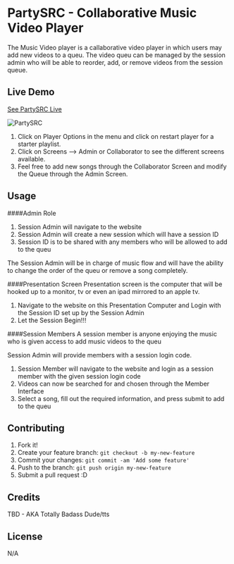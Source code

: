 # PartySRC - Collaborative Music Video Player

The Music Video player is a callaborative video player in which users may add new videos to a queu. The video queu can be managed by the session admin who will be able to reorder, add, or remove videos from the session queue. 

## Live Demo

[See PartySRC Live](https://)

![PartySRC]()

1. Click on Player Options in the menu and click on restart player for a starter playlist. 
2. Click on Screens --> Admin or Collaborator to see the different screens available.
3. Feel free to add new songs through the Collaborator Screen and modify the Queue through the Admin Screen.

## Usage
####Admin Role
1. Session Admin will navigate to the website
2. Session Admin will create a new session which will have a session ID
3. Session ID is to be shared with any members who will be allowed to add to the queu

The Session Admin will be in charge of music flow and will have the ability to change the order of the queu or remove a song completely. 


####Presentation Screen
Presentation screen is the computer that will be hooked up to a monitor, tv or even an ipad mirrored to an apple tv. 

1. Navigate to the website on this Presentation Computer and Login with the Session ID set up by the Session Admin 
2. Let the Session Begin!!! 


####Session Members
A session member is anyone enjoying the music who is given access to add music videos to the queu

Session Admin will provide members with a session login code.

1. Session Member will navigate to the website and login as a session member with the given session login code
2. Videos can now be searched for and chosen through the Member Interface
3. Select a song, fill out the required information, and press submit to add to the queu


## Contributing
1. Fork it!
2. Create your feature branch: `git checkout -b my-new-feature`
3. Commit your changes: `git commit -am 'Add some feature'`
4. Push to the branch: `git push origin my-new-feature`
5. Submit a pull request :D


## Credits
TBD - AKA Totally Badass Dude/tts

## License
N/A
